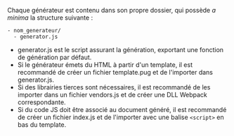Chaque générateur est contenu dans son propre dossier, qui possède *a minima* la structure suivante :

```
- nom_generateur/
  - generator.js
```

* generator.js est le script assurant la génération, exportant une fonction de génération par défaut.
* Si le générateur émets du HTML à partir d'un template, il est recommandé de créer un fichier template.pug et de l'importer dans generator.js.
* Si des librairies tierces sont nécessaires, il est recommandé de les importer dans un fichier vendors.js et de créer une DLL Webpack correspondante.
* Si du code JS doit être associé au document généré, il est recommandé de créer un fichier index.js et de l'importer avec une balise `<script>` en bas du template.
